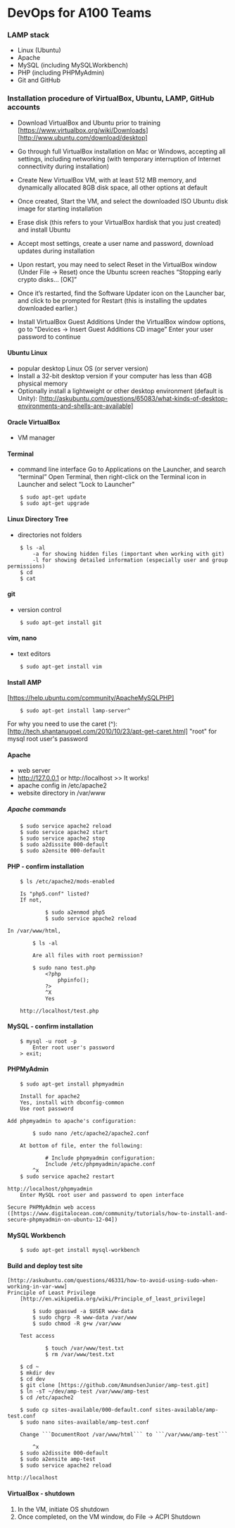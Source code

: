 # DevOps for A100 Teams

### LAMP stack
 - Linux (Ubuntu)
 - Apache
 - MySQL (including MySQLWorkbench)
 - PHP (including PHPMyAdmin)
 - Git and GitHub

### Installation procedure of VirtualBox, Ubuntu, LAMP, GitHub accounts
 - Download VirtualBox and Ubuntu prior to training
[https://www.virtualbox.org/wiki/Downloads]
[http://www.ubuntu.com/download/desktop]
 - Go through full VirtualBox installation on Mac or Windows, accepting all settings, including networking (with temporary interruption of Internet connectivity during installation)
 - Create New VirtualBox VM, with at least 512 MB memory, and dynamically allocated 8GB disk space, all other options at default
 - Once created, Start the VM, and select the downloaded ISO Ubuntu disk image for starting installation
 - Erase disk (this refers to your VirtualBox hardisk that you just created) and install Ubuntu
 - Accept most settings, create a user name and password, download updates during installation
 - Upon restart, you may need to select Reset in the VirtualBox window (Under File -> Reset) once the Ubuntu screen reaches “Stopping early crypto disks… [OK]”
 - Once it’s restarted, find the Software Updater icon on the Launcher bar, and click to be prompted for Restart (this is installing the updates downloaded earlier.)

 - Install VirtualBox Guest Additions
    Under the VirtualBox window options, go to "Devices -> Insert Guest Additions CD image”
    Enter your user password to continue

#### Ubuntu Linux
 - popular desktop Linux OS (or server version)
 - Install a 32-bit desktop version if your computer has less than 4GB physical memory
 - Optionally install a lightweight or other desktop environment (default is Unity): [http://askubuntu.com/questions/65083/what-kinds-of-desktop-environments-and-shells-are-available]


#### Oracle VirtualBox
 - VM manager 

#### Terminal
 - command line interface
    Go to Applications on the Launcher, and search “terminal”
    Open Terminal, then right-click on the Terminal icon in Launcher and select “Lock to Launcher"
```
    $ sudo apt-get update
    $ sudo apt-get upgrade
```

#### Linux Directory Tree
 - directories not folders
```
    $ ls -al
        -a for showing hidden files (important when working with git)
        -l for showing detailed information (especially user and group permissions)
    $ cd
    $ cat
```

#### git
 - version control
```
    $ sudo apt-get install git
```

#### vim, nano
 - text editors
```
    $ sudo apt-get install vim
```

#### Install AMP
[https://help.ubuntu.com/community/ApacheMySQLPHP]
```
    $ sudo apt-get install lamp-server^
```     
For why you need to use the caret (^): 
    [http://tech.shantanugoel.com/2010/10/23/apt-get-caret.html]
    "root" for mysql root user's password

#### Apache
 - web server
 - http://127.0.0.1 or http://localhost >> It works!
 - apache config in /etc/apache2
 - website directory in /var/www

##### Apache commands
```
    $ sudo service apache2 reload
    $ sudo service apache2 start
    $ sudo service apache2 stop
    $ sudo a2dissite 000-default
    $ sudo a2ensite 000-default    
```

#### PHP - confirm installation
```
    $ ls /etc/apache2/mods-enabled
```
        Is "php5.conf" listed?
        If not,
```
            $ sudo a2enmod php5
            $ sudo service apache2 reload
```
    In /var/www/html,
```
        $ ls -al
```
            Are all files with root permission?
```
        $ sudo nano test.php
            <?php
                phpinfo();
            ?>
            ^X
            Yes
```
        http://localhost/test.php

#### MySQL - confirm installation
```
    $ mysql -u root -p
        Enter root user's password
    > exit;
```
#### PHPMyAdmin
```
    $ sudo apt-get install phpmyadmin
```
        Install for apache2
        Yes, install with dbconfig-common
        Use root password

    Add phpmyadmin to apache's configuration:
```
        $ sudo nano /etc/apache2/apache2.conf
```
        At bottom of file, enter the following:
```
            # Include phpmyadmin configuration:
            Include /etc/phpmyadmin/apache.conf
        ^x
    $ sudo service apache2 restart
```
    http://localhost/phpmyadmin
        Enter MySQL root user and password to open interface
    
    Secure PHPMyAdmin web access ([https://www.digitalocean.com/community/tutorials/how-to-install-and-secure-phpmyadmin-on-ubuntu-12-04])

#### MySQL Workbench
```
    $ sudo apt-get install mysql-workbench
```

#### Build and deploy test site
    [http://askubuntu.com/questions/46331/how-to-avoid-using-sudo-when-working-in-var-www]
    Principle of Least Privilege
        [http://en.wikipedia.org/wiki/Principle_of_least_privilege]
```
        $ sudo gpasswd -a $USER www-data
        $ sudo chgrp -R www-data /var/www
        $ sudo chmod -R g+w /var/www
```
        Test access
```
            $ touch /var/www/test.txt
            $ rm /var/www/test.txt
```

```
    $ cd ~
    $ mkdir dev
    $ cd dev
    $ git clone [https://github.com/AmundsenJunior/amp-test.git]
    $ ln -sT ~/dev/amp-test /var/www/amp-test
    $ cd /etc/apache2

    $ sudo cp sites-available/000-default.conf sites-available/amp-test.conf
    $ sudo nano sites-available/amp-test.conf
```
        Change ```DocumentRoot /var/www/html``` to ```/var/www/amp-test```
```
        ^x
    $ sudo a2dissite 000-default
    $ sudo a2ensite amp-test
    $ sudo service apache2 reload
```
    http://localhost
    
#### VirtualBox - shutdown
1. In the VM, initiate OS shutdown
2. Once completed, on the VM window, do File -> ACPI Shutdown
